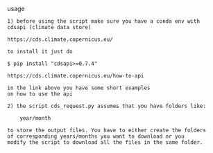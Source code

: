 usage

    1) before using the script make sure you have a conda env with 
    cdsapi (climate data store)

    https://cds.climate.copernicus.eu/

    to install it just do 

    $ pip install "cdsapi>=0.7.4"

    https://cds.climate.copernicus.eu/how-to-api

    in the link above you have some short examples
    on how to use the api

    2) the script cds_request.py assumes that you have folders like:

        year/month

    to store the output files. You have to either create the folders
    of corresponding years/months you want to download or you 
    modify the script to download all the files in the same folder.



